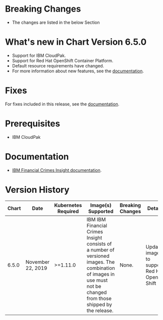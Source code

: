# Breaking Changes
* The changes are listed in the below Section

# What's new in Chart Version 6.5.0

* Support for IBM CloudPak.
* Support for Red Hat OpenShift Container Platform.
* Default resource requirements have changed.
* For more information about new features, see the [documentation](https://www.ibm.com/support/knowledgecenter/SSCKRH).

# Fixes

For fixes included in this release, see the [documentation](https://www.ibm.com/support/knowledgecenter/SSCKRH).

# Prerequisites
* IBM CloudPak

# Documentation
* [IBM Financial Crimes Insight documentation](https://www.ibm.com/support/knowledgecenter/SSCKRH).

# Version History
| Chart | Date               | Kubernetes Required                                                                    | Image(s) Supported                                                                                                                                  | Breaking Changes     | Details                                                          |
| ----- | ------------------ | -------------------------------------------------------------------------------------- | --------------------------------------------------------------------------------------------------------------------------------------------------- | -------------------- | ---------------------------------------------------------------- |
| 6.5.0 | November 22, 2019   | >=1.11.0                                                                               | IBM IBM Financial Crimes Insight consists of a number of versioned images. The combination of images in use must not be changed from those shipped by the release. | None.               | Updated images to support Red Hat Open Shift                                   |
